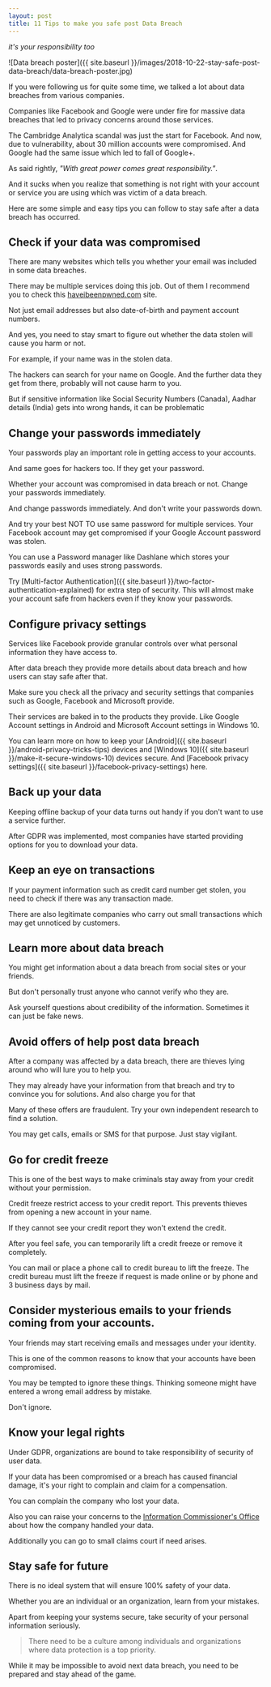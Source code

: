 ```yaml
---
layout: post
title: 11 Tips to make you safe post Data Breach
---
```


_it's your responsibility too_

![Data breach poster]({{ site.baseurl }}/images/2018-10-22-stay-safe-post-data-breach/data-breach-poster.jpg)

If you were following us for quite some time, we talked a lot about data breaches from various companies.

Companies like Facebook and Google were under fire for massive data breaches that led to privacy concerns around those services.

The Cambridge Analytica scandal was just the start for Facebook. And now, due to vulnerability, about 30 million accounts were compromised. And Google had the same issue which led to fall of Google+.

As said rightly, _"With great power comes great responsibility."_.

And it sucks when you realize that something is not right with your account or service you are using which was victim of a data breach.

Here are some simple and easy tips you can follow to stay safe after a data breach has occurred.

## Check if your data was compromised

There are many websites which tells you whether your email was included in some data breaches.

There may be multiple services doing this job. Out of them I recommend you to check this [haveibeenpwned.com](https://haveibeenpwned.com/) site.

Not just email addresses but also date-of-birth and payment account numbers.

And yes, you need to stay smart to figure out whether the data stolen will cause you harm or not.

For example, if your name was in the stolen data.

The hackers can search for your name on Google. And the further data they get from there, probably will not cause harm to you.

But if sensitive information like Social Security Numbers (Canada), Aadhar details (India) gets into wrong hands, it can be problematic

## Change your passwords immediately

Your passwords play an important role in getting access to your accounts.

And same goes for hackers too. If they get your password.

Whether your account was compromised in data breach or not. Change your passwords immediately.

And change passwords immediately. And don't write your passwords down.

And try your best NOT TO use same password for multiple services. Your Facebook account may get compromised if your Google Account password was stolen.

You can use a Password manager like Dashlane which stores your passwords easily and uses strong passwords.

Try [Multi-factor Authentication]({{ site.baseurl }}/two-factor-authentication-explained) for extra step of security. This will almost make your account safe from hackers even if they know your passwords.

## Configure privacy settings

Services like Facebook provide granular controls over what personal information they have access to.

After data breach they provide more details about data breach and how users can stay safe after that.

Make sure you check all the privacy and security settings that companies such as Google, Facebook and Microsoft provide.

Their services are baked in to the products they provide. Like Google Account settings in Android and Microsoft Account settings in Windows 10.

You can learn more on how to keep your [Android]({{ site.baseurl }}/android-privacy-tricks-tips) devices and [Windows 10]({{ site.baseurl }}/make-it-secure-windows-10) devices secure. And [Facebook privacy settings]({{ site.baseurl }}/facebook-privacy-settings) here.

## Back up your data

Keeping offline backup of your data turns out handy if you don't want to use a service further.

After GDPR was implemented, most companies have started providing options for you to download your data.

## Keep an eye on transactions

If your payment information such as credit card number get stolen, you need to check if there was any transaction made.

There are also legitimate companies who carry out small transactions which may get unnoticed by customers.

## Learn more about data breach

You might get information about a data breach from social sites or your friends.

But don't personally trust anyone who cannot verify who they are.

Ask yourself questions about credibility of the information. Sometimes it can just be fake news.

## Avoid offers of help post data breach

After a company was affected by a data breach, there are thieves lying around who will lure you to help you.

They may already have your information from that breach and try to convince you for solutions. And also charge you for that

Many of these offers are fraudulent. Try your own independent research to find a solution.

You may get calls, emails or SMS for that purpose. Just stay vigilant.

## Go for credit freeze

This is one of the best ways to make criminals stay away from your credit without your permission.

Credit freeze restrict access to your credit report. This prevents thieves from opening a new account in your name.

If they cannot see your credit report they won't extend the credit.

After you feel safe, you can temporarily lift a credit freeze or remove it completely.

You can mail or place a phone call to credit bureau to lift the freeze. The credit bureau must lift the freeze if request is made online or by phone and 3 business days by mail.

## Consider mysterious emails to your friends coming from your accounts.

Your friends may start receiving emails and messages under your identity.

This is one of the common reasons to know that your accounts have been compromised.

You may be tempted to ignore these things. Thinking someone might have entered a wrong email address by mistake.

Don't ignore.

## Know your legal rights

Under GDPR, organizations are bound to take responsibility of security of user data.

If your data has been compromised or a breach has caused financial damage, it's your right to complain and claim for a compensation.

You can complain the company who lost your data.

Also you can raise your concerns to the [Information Commissioner's Office](https://ico.org.uk/) about how the company handled your data.

Additionally you can go to small claims court if need arises.

## Stay safe for future

There is no ideal system that will ensure 100% safety of your data.

Whether you are an individual or an organization, learn from your mistakes.

Apart from keeping your systems secure, take security of your personal information seriously.

> There need to be a culture among individuals and organizations where data protection is a top priority.

While it may be impossible to avoid next data breach, you need to be prepared and stay ahead of the game.
